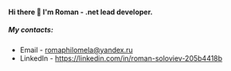 #### Hi there 👋 I'm Roman - .net lead developer.
##### My contacts:
* Email - romaphilomela@yandex.ru
* LinkedIn - https://linkedin.com/in/roman-soloviev-205b4418b
